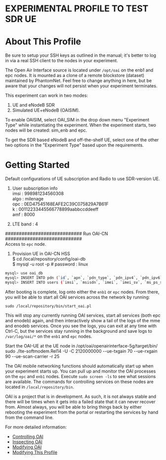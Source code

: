 # EXPERIMENTAL PROFILE TO TEST SDR UE

# About This Profile

Be sure to setup your SSH keys as outlined in the manual; it's better
to log in via a real SSH client to the nodes in your experiment.

The Open Air Interface source is located under `/opt/oai` on the enb1
and epc nodes.  It is mounted as a clone of a remote blockstore
(dataset) maintained by PhantomNet.  Feel free to change anything in
here, but be aware that your changes will not persist when your
experiment terminates.

This experiment can work in two modes:
1. UE and eNodeB SDR
2. Simulated UE+eNodeB (OAISIM).

To enable OAISIM, select OAI_SIM in the drop down menu "Experiment Type"
while instantiating the experiment. When the experiment starts, two nodes
will be created: sim_enb and epc.

To get the SDR based eNodeB and off-the-shelf UE, select one of the other
two options in the "Experiment Type" based upon the requirements.

# Getting Started

Default configurations of UE subscription and Radio to use SDR-version UE. 

1. User subscription info  
imsi : 998981234560308  
algo : milenage  
opc   : 0ED47545168EAFE2C39C075829A7B61F   
k    : 00112233445566778899aabbccddeeff  
amf  : 8000  

2. LTE band : 4  

############################ Run OAI-CN ############################  
Access to `epc` node.

1. Provision UE in OAI-CN HSS  
$ cd  /local/repository/config/oai-db  
$ mysql -u root -p # password : linux  
``` bash
mysql> use oai_db  
mysql> INSERT INTO pdn (`id`, `apn`, `pdn_type`, `pdn_ipv4`, `pdn_ipv6`, `aggregate_ambr_ul`, `aggregate_ambr_dl`, `pgw_id`, `users_imsi`, `qci`, `priority_level`,`pre_emp_cap`,`pre_emp_vul`, `LIPA-Permissions`) VALUES ('3',  'oai.ipv4','IPV4', '0.0.0.0', '0:0:0:0:0:0:0:0', '50000000', '100000000', '2',  '998981234560308', '9', '15', 'DISABLED', 'ENABLED', 'LIPA-ONLY');   
mysql> INSERT INTO users (`imsi`, `msisdn`, `imei`, `imei_sv`, `ms_ps_status`, `rau_tau_timer`, `ue_ambr_ul`, `ue_ambr_dl`, `access_restriction`, `mme_cap`, `mmeidentity_idmmeidentity`, `key`, `RFSP-Index`, `urrp_mme`, `sqn`, `rand`, `OPc`) VALUES ('998981234560308',  '33638060308', NULL, NULL, 'PURGED', '120', '50000000', '100000000', '47', '0000000000', '1', 0x00112233445566778899aabbccddeeff, '1', '0', 0, 0x00000000000000000000000000000000, 0x0ED47545168EAFE2C39C075829A7B61F);   
```

After booting is complete, log onto either the `enb1` or `epc`
nodes. From there, you will be able to start all OAI services across
the network by running:

    sudo /local/repository/bin/start_oai.pl

This will stop any currently running OAI services, start all services
(both epc and enodeb) again, and then interactively show a tail of the
logs of the mme and enodeb services. Once you see the logs, you can
exit at any time with Ctrl-C, but the services stay running in the
background and save logs to `/var/log/oai/*` on the `enb1` and `epc`
nodes.

Start the OAI-UE at the UE node in /opt/oai/openairinterface-5g/target/bin/
sudo ./lte-softmodem.Rel14  -U -C 2120000000 --ue-txgain 70 --ue-rxgain 90 --ue-scan-carrier -r 25


The OAI mobile networking functions should automatically start up when
your experiment starts up.  You can pull up and monitor the OAI
processes on the `epc` and `enb1` nodes. Execute `sudo screen -ls` to
see what sessions are available. The commands for controlling services
on these nodes are located in `/local/repository/bin`.

OAI is a project that is in development. As such, it is not always
stable and there will be times when it gets into a failed state that
it can never recover from. Almost always, you will be able to bring
things back by either rebooting the experiment from the portal or
restarting the services by hand from the command line.

For more detailed information:

  * [Controlling OAI](https://gitlab.flux.utah.edu/powder-profiles/OAI-Real-Hardware/blob/master/control.md)
  * [Inspecting OAI](https://gitlab.flux.utah.edu/powder-profiles/OAI-Real-Hardware/blob/master/inspect.md)
  * [Modifying OAI](https://gitlab.flux.utah.edu/powder-profiles/OAI-Real-Hardware/blob/master/modify.md)
  * [Modifying This Profile](https://gitlab.flux.utah.edu/powder-profiles/OAI-Real-Hardware/blob/master/modify-profile.md)

